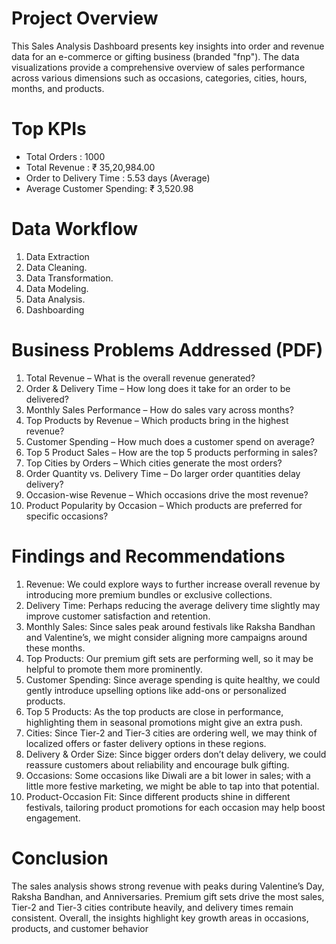 # Project Overview

This Sales Analysis Dashboard presents key insights into order and revenue data for an e-commerce or gifting business (branded "fnp"). The data visualizations provide a comprehensive overview of sales performance across various dimensions such as occasions, categories, cities, hours, months, and products.

# Top KPIs
* Total Orders : 1000
* Total Revenue : ₹ 35,20,984.00
* Order to Delivery Time : 5.53 days (Average)
* Average Customer Spending: ₹ 3,520.98

# Data Workflow 
1. Data Extraction
2. Data Cleaning.
3. Data Transformation.
4. Data Modeling.
5. Data Analysis.
6. Dashboarding

# Business Problems Addressed (PDF)
1. Total Revenue – What is the overall revenue generated?
2. Order & Delivery Time – How long does it take for an order to be delivered?
3. Monthly Sales Performance – How do sales vary across months?
4. Top Products by Revenue – Which products bring in the highest revenue?
5. Customer Spending – How much does a customer spend on average?
6. Top 5 Product Sales – How are the top 5 products performing in sales?
7. Top Cities by Orders – Which cities generate the most orders?
8. Order Quantity vs. Delivery Time – Do larger order quantities delay delivery?
9. Occasion-wise Revenue – Which occasions drive the most revenue?
10. Product Popularity by Occasion – Which products are preferred for specific occasions?

# Findings and Recommendations 
1. Revenue: We could explore ways to further increase overall revenue by introducing more premium bundles or exclusive collections.
2. Delivery Time: Perhaps reducing the average delivery time slightly may improve customer satisfaction and retention.
3. Monthly Sales: Since sales peak around festivals like Raksha Bandhan and Valentine’s, we might consider aligning more campaigns around these months.
4. Top Products: Our premium gift sets are performing well, so it may be helpful to promote them more prominently.
5. Customer Spending: Since average spending is quite healthy, we could gently introduce upselling options like add-ons or personalized products.
6. Top 5 Products: As the top products are close in performance, highlighting them in seasonal promotions might give an extra push.
7. Cities: Since Tier-2 and Tier-3 cities are ordering well, we may think of localized offers or faster delivery options in these regions.
8. Delivery & Order Size: Since bigger orders don’t delay delivery, we could reassure customers about reliability and encourage bulk gifting.
9. Occasions: Some occasions like Diwali are a bit lower in sales; with a little more festive marketing, we might be able to tap into that potential.
10. Product-Occasion Fit: Since different products shine in different festivals, tailoring product promotions for each occasion may help boost engagement.

# Conclusion
The sales analysis shows strong revenue with peaks during Valentine’s Day, Raksha Bandhan, and Anniversaries. Premium gift sets drive the most sales, Tier-2 and Tier-3 cities contribute heavily, and delivery times remain consistent. Overall, the insights highlight key growth areas in occasions, products, and customer behavior
